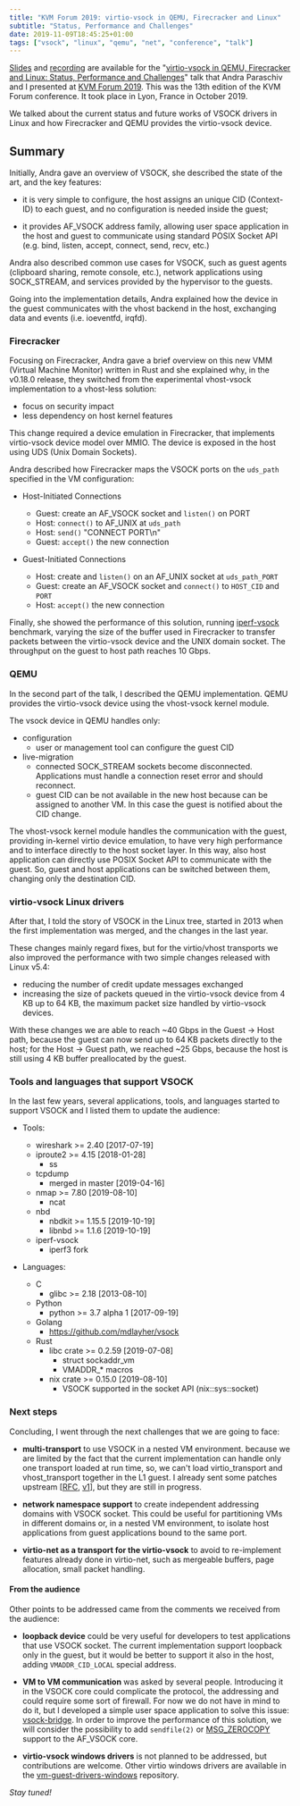 ```yaml
---
title: "KVM Forum 2019: virtio-vsock in QEMU, Firecracker and Linux"
subtitle: "Status, Performance and Challenges"
date: 2019-11-09T18:45:25+01:00
tags: ["vsock", "linux", "qemu", "net", "conference", "talk"]
---
```


[Slides](https://static.sched.com/hosted_files/kvmforum2019/50/KVMForum_2019_virtio_vsock_Andra_Paraschiv_Stefano_Garzarella_v1.3.pdf) and
[recording](https://youtu.be/LFqz-VZPhFE) are available for the "[virtio-vsock in QEMU,
Firecracker and Linux: Status, Performance and Challenges](https://sched.co/TmwK)"
talk that Andra Paraschiv and I presented at
[KVM Forum 2019](https://events19.linuxfoundation.org/events/kvm-forum-2019/).
This was the 13th edition of the KVM Forum conference. It took place in Lyon,
France in October 2019.

We talked about the current status and future works of VSOCK drivers in Linux
and how Firecracker and QEMU provides the virtio-vsock device.

<!--more-->

## Summary

Initially, Andra gave an overview of VSOCK, she described the state of the art,
and the key features:

* it is very simple to configure, the host assigns an unique CID (Context-ID) to
  each guest, and no configuration is needed inside the guest;

* it provides AF\_VSOCK address family, allowing user space application in the
  host and guest to communicate using standard POSIX Socket API (e.g.
  bind, listen, accept, connect, send, recv, etc.)

Andra also described common use cases for VSOCK, such as guest agents
(clipboard sharing, remote console, etc.), network applications using
SOCK\_STREAM, and services provided by the hypervisor to the guests.

Going into the implementation details, Andra explained how the device in the
guest communicates with the vhost backend in the host, exchanging data and
events (i.e. ioeventfd, irqfd).

### Firecracker

Focusing on Firecracker, Andra gave a brief overview on this new VMM (Virtual
Machine Monitor) written in Rust and she explained why, in the v0.18.0 release,
they switched from the experimental vhost-vsock implementation to a vhost-less
solution:

* focus on security impact
* less dependency on host kernel features

This change required a device emulation in Firecracker, that implements
virtio-vsock device model over MMIO. The device is exposed in the host using
UDS (Unix Domain Sockets).

Andra described how Firecracker maps the VSOCK ports on the `uds_path` specified
in the VM configuration:

* Host-Initiated Connections
    * Guest: create an AF\_VSOCK socket and `listen()` on PORT
    * Host: `connect()` to AF\_UNIX at `uds_path`
    * Host: `send()` "CONNECT PORT\n"
    * Guest: `accept()` the new connection

* Guest-Initiated Connections
    * Host: create and `listen()` on an AF\_UNIX socket at `uds_path_PORT`
    * Guest: create an AF\_VSOCK socket and `connect()` to `HOST_CID` and `PORT`
    * Host: `accept()` the new connection

Finally, she showed the performance of this solution, running
[iperf-vsock](https://github.com/stefano-garzarella/iperf-vsock) benchmark,
varying the size of the buffer used in Firecracker to transfer packets
between the virtio-vsock device and the UNIX domain socket. The throughput
on the guest to host path reaches 10 Gbps.

### QEMU

In the second part of the talk, I described the QEMU implementation.
QEMU provides the virtio-vsock device using the vhost-vsock kernel module.

The vsock device in QEMU handles only:

* configuration
    * user or management tool can configure the guest CID
* live-migration
    * connected SOCK\_STREAM sockets become disconnected.
      Applications must handle a connection reset error and should reconnect.
    * guest CID can be not available in the new host because can be
      assigned to another VM. In this case the guest is notified about the
      CID change.

The vhost-vsock kernel module handles the communication with the guest,
providing in-kernel virtio device emulation, to have very high performance and
to interface directly to the host socket layer.
In this way, also host application can directly use POSIX Socket API to
communicate with the guest. So, guest and host applications can be switched
between them, changing only the destination CID.

### virtio-vsock Linux drivers

After that, I told the story of VSOCK in the Linux tree, started in 2013
when the first implementation was merged, and the changes in the last year.

These changes mainly regard fixes, but for the virtio/vhost transports we also
improved the performance with two simple changes released with Linux v5.4:

* reducing the number of credit update messages exchanged
* increasing the size of packets queued in the virtio-vsock device from 4 KB up
  to 64 KB, the maximum packet size handled by virtio-vsock devices.

With these changes we are able to reach ~40 Gbps in the Guest -> Host path,
because the guest can now send up to 64 KB packets directly to the host;
for the Host -> Guest path, we reached ~25 Gbps, because the host is still
using 4 KB buffer preallocated by the guest.

### Tools and languages that support VSOCK

In the last few years, several applications, tools, and languages started to
support VSOCK and I listed them to update the audience:

* Tools:
  * wireshark >= 2.40 [2017-07-19]
  * iproute2 >= 4.15 [2018-01-28]
    * ss
  * tcpdump
    * merged in master [2019-04-16]
  * nmap >= 7.80 [2019-08-10]
    * ncat
  * nbd
    * nbdkit >= 1.15.5 [2019-10-19]
    * libnbd >= 1.1.6 [2019-10-19]
  * iperf-vsock
    * iperf3 fork

* Languages:
  * C
    * glibc >= 2.18 [2013-08-10]
  * Python
    * python >= 3.7 alpha 1 [2017-09-19]
  * Golang
    * https://github.com/mdlayher/vsock
  * Rust
    * libc crate >= 0.2.59 [2019-07-08]
      * struct sockaddr_vm
      * VMADDR_* macros
    * nix crate >= 0.15.0 [2019-08-10]
      * VSOCK supported in the socket API (nix::sys::socket)

### Next steps

Concluding, I went through the next challenges that we are going to face:

* **multi-transport** to use VSOCK in a nested VM environment. because we are
  limited by the fact that the current implementation can handle only one
  transport loaded at run time, so, we can't load virtio_transport and
  vhost_transport together in the L1 guest.
  I already sent some patches upstream
  \[[RFC](https://patchwork.ozlabs.org/cover/1168442/),
  [v1](https://patchwork.ozlabs.org/cover/1181986/)\],
  but they are still in progress.

* **network namespace support** to create independent addressing domains with
  VSOCK socket. This could be useful for partitioning VMs in different
  domains or, in a nested VM environment, to isolate host applications
  from guest applications bound to the same port.

* **virtio-net as a transport for the virtio-vsock** to avoid to re-implement
  features already done in virtio-net, such as mergeable buffers,
  page allocation, small packet handling.


#### From the audience

Other points to be addressed came from the comments we received from the
audience:

* **loopback device** could be very useful for developers to test applications
  that use VSOCK socket. The current implementation support loopback only
  in the guest, but it would be better to support it also in the host, adding
  `VMADDR_CID_LOCAL` special address.

* **VM to VM communication** was asked by several people. Introducing it in the
  VSOCK core could complicate the protocol, the addressing and could require
  some sort of firewall.
  For now we do not have in mind to do it, but I developed a simple user
  space application to solve this issue:
  [vsock-bridge](https://github.com/stefano-garzarella/vsock-bridge).
  In order to improve the performance of this solution, we will consider
  the possibility to add `sendfile(2)` or
  [MSG_ZEROCOPY](https://www.kernel.org/doc/html/v4.15/networking/msg_zerocopy.html)
  support to the AF\_VSOCK core.

* **virtio-vsock windows drivers** is not planned to be addressed, but contributions
  are welcome. Other virtio windows drivers are available in the
  [vm-guest-drivers-windows](https://github.com/virtio-win/kvm-guest-drivers-windows)
  repository.

*Stay tuned!*
